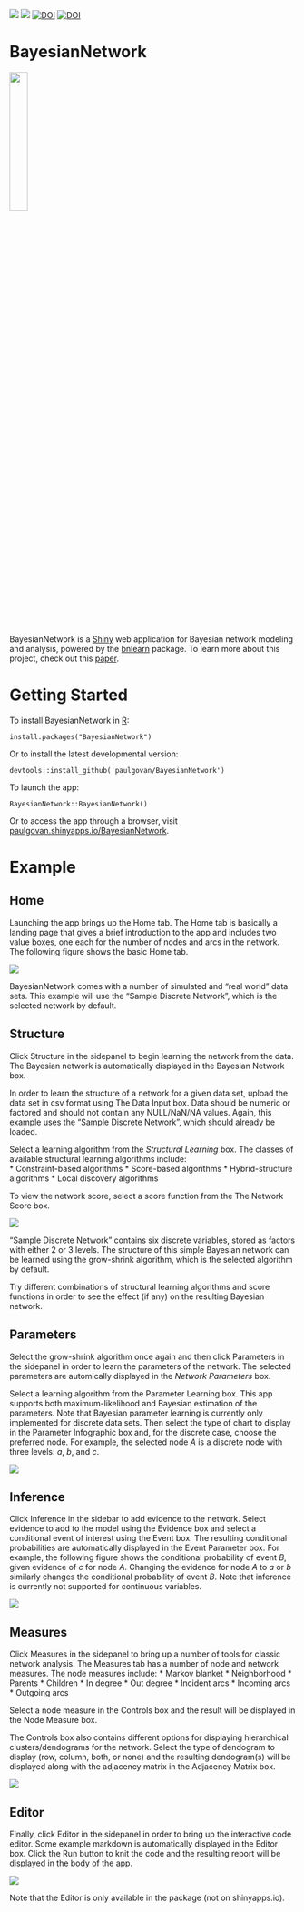 
<!-- ![](https://travis-ci.org/paulgovan/BayesianNetwork.svg?branch=master) -->

![](http://www.r-pkg.org/badges/version/BayesianNetwork)
![](http://cranlogs.r-pkg.org/badges/grand-total/BayesianNetwork)
[![DOI](https://zenodo.org/badge/42831223.svg)](https://zenodo.org/badge/latestdoi/42831223)
[![DOI](http://joss.theoj.org/papers/10.21105/joss.00425/status.svg)](https://doi.org/10.21105/joss.00425)

# BayesianNetwork

<img src="https://github.com/paulgovan/BayesianNetwork/blob/master/inst/bn/www/favicon.png?raw=true" style="width:25.0%" />

BayesianNetwork is a [Shiny](http://shiny.rstudio.com) web application
for Bayesian network modeling and analysis, powered by the
[bnlearn](http://www.bnlearn.com) package. To learn more about this
project, check out this
[paper](https://joss.theoj.org/papers/10.21105/joss.00425).

# Getting Started

To install BayesianNetwork in [R](https://www.r-project.org):

    install.packages("BayesianNetwork")

Or to install the latest developmental version:

    devtools::install_github('paulgovan/BayesianNetwork')

To launch the app:

    BayesianNetwork::BayesianNetwork()

Or to access the app through a browser, visit
[paulgovan.shinyapps.io/BayesianNetwork](https://paulgovan.shinyapps.io/BayesianNetwork/).

# Example

## Home

Launching the app brings up the Home tab. The Home tab is basically a
landing page that gives a brief introduction to the app and includes two
value boxes, one each for the number of nodes and arcs in the network.
The following figure shows the basic Home tab.

![](https://github.com/paulgovan/BayesianNetwork/blob/master/inst/images/Dashboard.PNG?raw=true)

BayesianNetwork comes with a number of simulated and “real world” data
sets. This example will use the “Sample Discrete Network”, which is the
selected network by default.

## Structure

Click Structure in the sidepanel to begin learning the network from the
data. The Bayesian network is automatically displayed in the Bayesian
Network box.

In order to learn the structure of a network for a given data set,
upload the data set in csv format using The Data Input box. Data should
be numeric or factored and should not contain any NULL/NaN/NA values.
Again, this example uses the “Sample Discrete Network”, which should
already be loaded.

Select a learning algorithm from the *Structural Learning* box. The
classes of available structural learning algorithms include:  
\* Constraint-based algorithms \* Score-based algorithms \*
Hybrid-structure algorithms \* Local discovery algorithms

To view the network score, select a score function from the The Network
Score box.

![](https://github.com/paulgovan/BayesianNetwork/blob/master/inst/images/Structure.PNG?raw=true)

“Sample Discrete Network” contains six discrete variables, stored as
factors with either 2 or 3 levels. The structure of this simple Bayesian
network can be learned using the grow-shrink algorithm, which is the
selected algorithm by default.

Try different combinations of structural learning algorithms and score
functions in order to see the effect (if any) on the resulting Bayesian
network.

## Parameters

Select the grow-shrink algorithm once again and then click Parameters in
the sidepanel in order to learn the parameters of the network. The
selected parameters are automically displayed in the *Network
Parameters* box.

Select a learning algorithm from the Parameter Learning box. This app
supports both maximum-likelihood and Bayesian estimation of the
parameters. Note that Bayesian parameter learning is currently only
implemented for discrete data sets. Then select the type of chart to
display in the Parameter Infographic box and, for the discrete case,
choose the preferred node. For example, the selected node *A* is a
discrete node with three levels: *a*, *b*, and *c*.

![](https://github.com/paulgovan/BayesianNetwork/blob/master/inst/images/Parameters.PNG?raw=true)

## Inference

Click Inference in the sidebar to add evidence to the network. Select
evidence to add to the model using the Evidence box and select a
conditional event of interest using the Event box. The resulting
conditional probabilities are automatically displayed in the Event
Parameter box. For example, the following figure shows the conditional
probability of event *B*, given evidence of *c* for node *A*. Changing
the evidence for node *A* to *a* or *b* similarly changes the
conditional probability of event *B*. Note that inference is currently
not supported for continuous variables.

![](https://github.com/paulgovan/BayesianNetwork/blob/master/inst/images/Inference.png?raw=true)

## Measures

Click Measures in the sidepanel to bring up a number of tools for
classic network analysis. The Measures tab has a number of node and
network measures. The node measures include: \* Markov blanket \*
Neighborhood \* Parents \* Children \* In degree \* Out degree \*
Incident arcs \* Incoming arcs \* Outgoing arcs

Select a node measure in the Controls box and the result will be
displayed in the Node Measure box.

The Controls box also contains different options for displaying
hierarchical clusters/dendograms for the network. Select the type of
dendogram to display (row, column, both, or none) and the resulting
dendogram(s) will be displayed along with the adjacency matrix in the
Adjacency Matrix box.

![](https://github.com/paulgovan/BayesianNetwork/blob/master/inst/images/Measures.PNG?raw=true)

## Editor

Finally, click Editor in the sidepanel in order to bring up the
interactive code editor. Some example markdown is automatically
displayed in the Editor box. Click the Run button to knit the code and
the resulting report will be displayed in the body of the app.

![](https://github.com/paulgovan/BayesianNetwork/blob/master/inst/images/Simulation.PNG?raw=true)

Note that the Editor is only available in the package (not on
shinyapps.io).
